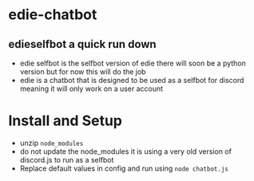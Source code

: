 # edie-chatbot

## edieselfbot a quick run down

- edie selfbot is the selfbot version of edie there will soon be a python version but for now this will do the job
- edie is a chatbot that is designed to be used as a selfbot for discord meaning it will only work on a user account

# Install and Setup

- unzip ``node_modules``
- do not update the node_modules it is using a very old version of discord.js to run as a selfbot 
- Replace default values in config and run using ``node chatbot.js``
